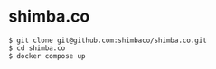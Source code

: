 # shimba.co

```
$ git clone git@github.com:shimbaco/shimba.co.git
$ cd shimba.co
$ docker compose up
```
